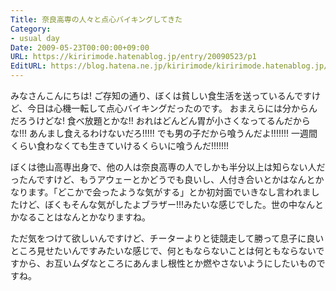 ```yaml
---
Title: 奈良高専の人々と点心バイキングしてきた
Category:
- usual day
Date: 2009-05-23T00:00:00+09:00
URL: https://kiririmode.hatenablog.jp/entry/20090523/p1
EditURL: https://blog.hatena.ne.jp/kiririmode/kiririmode.hatenablog.jp/atom/entry/8454420450078213052
---
```


みなさんこんにちは! ご存知の通り、ぼくは貧しい食生活を送っているんですけど、今日は心機一転して点心バイキングだったのです。
おまえらには分からんだろうけどな! 食べ放題とかな!! おれはどんどん胃が小さくなってるんだからな!!! あんまし食えるわけないだろ!!!!! でも男の子だから喰うんだよ!!!!!!! 一週間くらい食わなくても生きていけるくらいに喰うんだ!!!!!!!

ぼくは徳山高専出身で、他の人は奈良高専の人でしかも半分以上は知らない人だったんですけど、もうアウェーとかどうでも良いし、人付き合いとかはなんとかなります。「どこかで会ったような気がする」とか初対面でいきなし言われましたけど、ぼくもそんな気がしたよブラザー!!!みたいな感じでした。世の中なんとかなることはなんとかなりますね。

ただ気をつけて欲しいんですけど、チーターよりと徒競走して勝って息子に良いところ見せたいんですみたいな感じで、何ともならないことは何ともならないですから、お互いムダなところにあんまし根性とか燃やさないようにしたいものですね。
